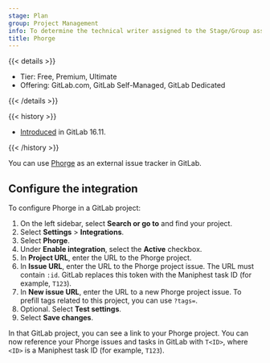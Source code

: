 ```yaml
---
stage: Plan
group: Project Management
info: To determine the technical writer assigned to the Stage/Group associated with this page, see https://handbook.gitlab.com/handbook/product/ux/technical-writing/#assignments
title: Phorge
---
```


{{< details >}}

- Tier: Free, Premium, Ultimate
- Offering: GitLab.com, GitLab Self-Managed, GitLab Dedicated

{{< /details >}}

{{< history >}}

- [Introduced](https://gitlab.com/gitlab-org/gitlab/-/merge_requests/145863) in GitLab 16.11.

{{< /history >}}

You can use [Phorge](https://we.phorge.it/) as an external issue tracker in GitLab.

## Configure the integration

To configure Phorge in a GitLab project:

1. On the left sidebar, select **Search or go to** and find your project.
1. Select **Settings** > **Integrations**.
1. Select **Phorge**.
1. Under **Enable integration**, select the **Active** checkbox.
1. In **Project URL**, enter the URL to the Phorge project.
1. In **Issue URL**, enter the URL to the Phorge project issue.
   The URL must contain `:id`. GitLab replaces this token with the Maniphest task ID (for example, `T123`).
1. In **New issue URL**, enter the URL to a new Phorge project issue.
   To prefill tags related to this project, you can use `?tags=`.
1. Optional. Select **Test settings**.
1. Select **Save changes**.

In that GitLab project, you can see a link to your Phorge project.
You can now reference your Phorge issues and tasks in GitLab with
`T<ID>`, where `<ID>` is a Maniphest task ID (for example, `T123`).
